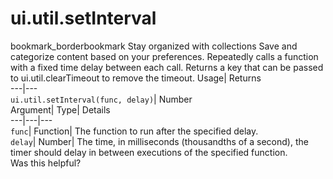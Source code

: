 
#  ui.util.setInterval 
bookmark_borderbookmark Stay organized with collections  Save and categorize content based on your preferences.
Repeatedly calls a function with a fixed time delay between each call. 
Returns a key that can be passed to ui.util.clearTimeout to remove the timeout.
Usage| Returns  
---|---  
`ui.util.setInterval(func, delay)`| Number  
Argument| Type| Details  
---|---|---  
`func`| Function| The function to run after the specified delay.  
`delay`| Number| The time, in milliseconds (thousandths of a second), the timer should delay in between executions of the specified function.  
Was this helpful?
